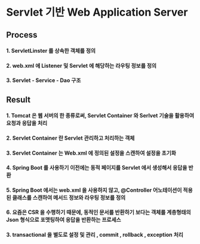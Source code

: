 # Servlet 기반 Web Application Server
## Process
#### 1. ServletLinster 를 상속한 객체를 정의
#### 2. web.xml 에 Listener 및 Servlet 에 해당하는 라우팅 정보를 정의
#### 3. Servlet - Service - Dao 구조
## Result
#### 1. Tomcat 은 웹 서버의 한 종류로써, Servlet Container 와 Serlvet 기술을 활용하여 요청과 응답을 처리
#### 2. Servlet Container 란 Servlet 관리하고 처리하는 객체
#### 3. Servlet Container 는 Web.xml 에 정의된 설정을 스캔하여 설정을 초기화
#### 4. Spring Boot 를 사용하기 이전에는 동적 페이지를 Servlet 에서 생성해서 응답을 반환
#### 5. Spring Boot 에서는 web.xml 을 사용하지 않고, @Controller 어노테이션이 적용된 클래스를 스캔하여 메서드 정보와 라우팅 정보를 정의
#### 6. 요즘은 CSR 을 수행하기 때문에, 동적인 문서를 반환하기 보다는 객체를 계층형태의 Json 형식으로 포맷팅하여 응답을 반환하는 프로세스
#### 3. transactional 을 별도로 설정 및 관리 , commit , rollback , exception 처리
